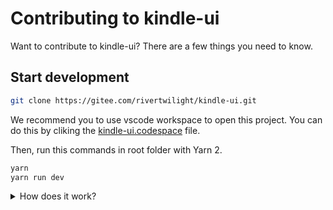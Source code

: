 # Contributing to kindle-ui

Want to contribute to kindle-ui? There are a few things you need to know.

## Start development

```bash
git clone https://gitee.com/rivertwilight/kindle-ui.git
```

We recommend you to use vscode workspace to open this project. You can do this by cliking the [kindle-ui.codespace](./kindle-ui.code-workspace) file.

Then, run this commands in root folder with Yarn 2.

```bash
yarn
yarn run dev
```

<details>
    <summary>How does it work?</summary>
    
    We use yarn's workspace to manage the dependency, which is enabled in package.json by:

    ```json
    "workspaces": [
        "packages/*"
    ]
    ```

    In the [docs](./packages/docs/) folder, we'll link '@kindle-ui/core' to local version instead of the online so we can test the component locally.

    ```json
    "dependencies": {
        "@kindle-ui/core": "workspace:*",
    }
    ```
</detials>

## 常见问题

### I. 抛出“Can't resolve 'kindle-ui'...”之类的错误

请尝试以下三种解决方案：

1. 检查`dist`文件夹是否为空，如果是，运行`npm run build`构建生产包，然后运行`npm run dev`。

2. 检查`playground/node_modules/kindle-ui`是否存在并链接到根目录。 如果没有，你可能需要在 `playgrpund` 文件夹中手动运行 `npm i ../ -save`。

3. 如果 1 和 2 都不起作用，打开两个终端，在第一个终端运行`npm run build-watch`，在另一个终端运行`npm run start-playground`。
